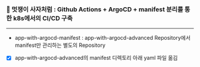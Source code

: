 ### 🦁 멋쟁이 사자처럼 : Github Actions + ArgoCD + manifest 분리를 통한 k8s에서의 CI/CD 구축
---
- app-with-argocd-manifest : app-with-argocd-advanced Repository에서 manifest만 관리하는 별도의 Repository
- [x] app-with-argocd-advanced의 manifest 디렉토리 아래 yaml 파일 옮김
